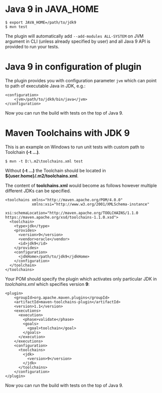 <!--
Licensed to the Apache Software Foundation (ASF) under one
or more contributor license agreements.  See the NOTICE file
distributed with this work for additional information
regarding copyright ownership.  The ASF licenses this file
to you under the Apache License, Version 2.0 (the
"License"); you may not use this file except in compliance
with the License.  You may obtain a copy of the License at

  http://www.apache.org/licenses/LICENSE-2.0

Unless required by applicable law or agreed to in writing,
software distributed under the License is distributed on an
"AS IS" BASIS, WITHOUT WARRANTIES OR CONDITIONS OF ANY
KIND, either express or implied.  See the License for the
specific language governing permissions and limitations
under the License.
-->

Java 9 in JAVA_HOME
========================

    $ export JAVA_HOME=/path/to/jdk9
    $ mvn test

The plugin will automatically add `--add-modules ALL-SYSTEM` on JVM argument in CLI (unless already specified by user)
and all Java 9 API is provided to run your tests.


Java 9 in configuration of plugin
========================

The plugin provides you with configuration parameter `jvm` which can point to path of executable Java in JDK, e.g.:

    <configuration>
        <jvm>/path/to/jdk9/bin/java</jvm>
    </configuration>

Now you can run the build with tests on the top of Java 9.


Maven Toolchains with JDK 9
========================

This is an example on Windows to run unit tests with custom path to Toolchain **(-t ...)**.

    $ mvn -t D:\.m2\toolchains.xml test
    
Without **(-t ...)** the Toolchain should be located in **${user.home}/.m2/toolchains.xml**.

The content of **toolchains.xml** would become as follows however multiple different JDKs can be specified.

    <toolchains xmlns="http://maven.apache.org/POM/4.0.0"
                xmlns:xsi="http://www.w3.org/2001/XMLSchema-instance"
                xsi:schemaLocation="http://maven.apache.org/TOOLCHAINS/1.1.0 https://maven.apache.org/xsd/toolchains-1.1.0.xsd">
      <toolchain>
        <type>jdk</type>
        <provides>
          <version>9</version>
          <vendor>oracle</vendor>
          <id>jdk9</id>
        </provides>
        <configuration>
          <jdkHome>/path/to/jdk9</jdkHome>
        </configuration>
      </toolchain>
    </toolchains>

Your POM should specify the plugin which activates only particular JDK in *toolchains.xml* which specifies version **9**:

    <plugin>
        <groupId>org.apache.maven.plugins</groupId>
        <artifactId>maven-toolchains-plugin</artifactId>
        <version>1.1</version>
        <executions>
          <execution>
            <phase>validate</phase>
            <goals>
              <goal>toolchain</goal>
            </goals>
          </execution>
        </executions>
        <configuration>
          <toolchains>
            <jdk>
              <version>9</version>
            </jdk>
          </toolchains>
        </configuration>
    </plugin>

Now you can run the build with tests on the top of Java 9.
